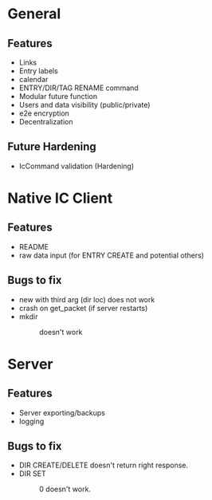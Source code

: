 # General
## Features
* Links
* Entry labels
* calendar
* ENTRY/DIR/TAG RENAME command
* Modular future function
* Users and data visibility (public/private)
* e2e encryption
* Decentralization
## Future Hardening
* IcCommand validation (Hardening)

# Native IC Client
## Features
* README
* raw data input (for ENTRY CREATE and potential others)
## Bugs to fix
* new with third arg (dir loc) does not work
* crash on get\_packet (if server restarts)
* mkdir <name> <dir id> doesn't work

# Server
## Features
* Server exporting/backups
* logging 
## Bugs to fix
* DIR CREATE/DELETE doesn't return right response.
* DIR SET <DIR ID> 0 doesn't work.
